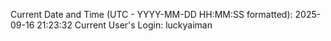 Current Date and Time (UTC - YYYY-MM-DD HH:MM:SS formatted): 2025-09-16 21:23:32
Current User's Login: luckyaiman
